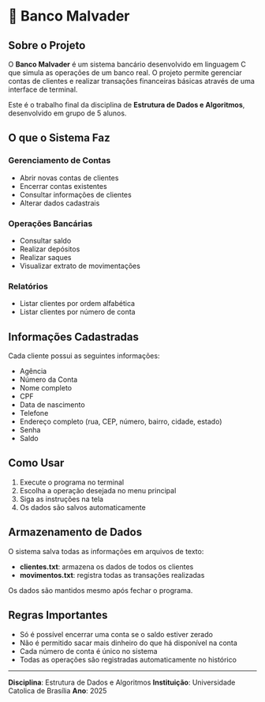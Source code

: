 # 🏦 Banco Malvader

## Sobre o Projeto

O **Banco Malvader** é um sistema bancário desenvolvido em linguagem C que simula as operações de um banco real. O projeto permite gerenciar contas de clientes e realizar transações financeiras básicas através de uma interface de terminal.

Este é o trabalho final da disciplina de **Estrutura de Dados e Algoritmos**, desenvolvido em grupo de 5 alunos.

## O que o Sistema Faz

### Gerenciamento de Contas
- Abrir novas contas de clientes
- Encerrar contas existentes
- Consultar informações de clientes
- Alterar dados cadastrais

### Operações Bancárias
- Consultar saldo
- Realizar depósitos
- Realizar saques
- Visualizar extrato de movimentações

### Relatórios
- Listar clientes por ordem alfabética
- Listar clientes por número de conta

## Informações Cadastradas

Cada cliente possui as seguintes informações:
- Agência
- Número da Conta
- Nome completo
- CPF
- Data de nascimento
- Telefone
- Endereço completo (rua, CEP, número, bairro, cidade, estado)
- Senha
- Saldo

## Como Usar

1. Execute o programa no terminal
2. Escolha a operação desejada no menu principal
3. Siga as instruções na tela
4. Os dados são salvos automaticamente

## Armazenamento de Dados

O sistema salva todas as informações em arquivos de texto:
- **clientes.txt**: armazena os dados de todos os clientes
- **movimentos.txt**: registra todas as transações realizadas

Os dados são mantidos mesmo após fechar o programa.

## Regras Importantes

- Só é possível encerrar uma conta se o saldo estiver zerado
- Não é permitido sacar mais dinheiro do que há disponível na conta
- Cada número de conta é único no sistema
- Todas as operações são registradas automaticamente no histórico

---

**Disciplina**: Estrutura de Dados e Algoritmos 
**Instituição**: Universidade Catolica de Brasília 
**Ano**: 2025